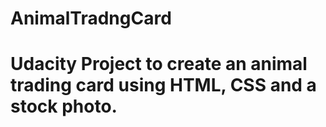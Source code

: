 # AnimalTradngCard
# Udacity Project to create an animal trading card using HTML, CSS and a stock photo.
